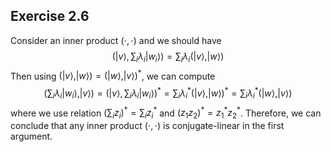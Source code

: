 ## Exercise 2.6

Consider an inner product $(\cdot, \cdot)$ and we should have
$$
\left(|v\rangle, \sum_{i}\lambda _i |w_i\rangle\right) = \sum_i \lambda_i (|v\rangle, |w\rangle) \tag{1}\label{1}
$$
Then using $(|v\rangle, |w\rangle) =  (|w\rangle, |v\rangle)^*$, we can compute
$$
 \left(\sum_{i}\lambda _i |w_i\rangle, |v\rangle\right) =\left(|v\rangle, \sum_{i}\lambda _i |w_i\rangle\right)^* =\sum_i \lambda^*_i (|v\rangle, |w\rangle)^* =  \sum_i \lambda^*_i (|w\rangle, |v\rangle) \tag{2}
$$
where we use relation $\left(\sum_{i} z_i\right)^* = \sum_i z^*_i$ and $(z_1z_2)^* = z^*_1 z^*_2$. Therefore, we can conclude that any inner product $(\cdot, \cdot)$ is conjugate-linear in the first argument. 
